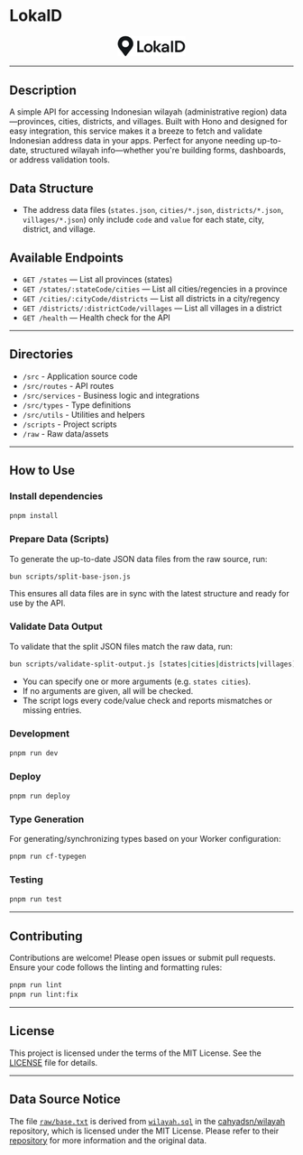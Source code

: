 # LokaID

<p align="center">
  <img src="public/images/LokaID-logo.png" alt="LokaID Logo" width="120" />
</p>

---

## Description

A simple API for accessing Indonesian wilayah (administrative region) data—provinces, cities, districts, and villages. Built with Hono and designed for easy integration, this service makes it a breeze to fetch and validate Indonesian address data in your apps. Perfect for anyone needing up-to-date, structured wilayah info—whether you're building forms, dashboards, or address validation tools.

## Data Structure

- The address data files (`states.json`, `cities/*.json`, `districts/*.json`, `villages/*.json`) only include `code` and `value` for each state, city, district, and village.

## Available Endpoints

- `GET /states` — List all provinces (states)
- `GET /states/:stateCode/cities` — List all cities/regencies in a province
- `GET /cities/:cityCode/districts` — List all districts in a city/regency
- `GET /districts/:districtCode/villages` — List all villages in a district
- `GET /health` — Health check for the API

---

## Directories

- `/src` - Application source code
- `/src/routes` - API routes
- `/src/services` - Business logic and integrations
- `/src/types` - Type definitions
- `/src/utils` - Utilities and helpers
- `/scripts` - Project scripts
- `/raw` - Raw data/assets

---

## How to Use

### Install dependencies

```sh
pnpm install
```

### Prepare Data (Scripts)

To generate the up-to-date JSON data files from the raw source, run:

```sh
bun scripts/split-base-json.js
```

This ensures all data files are in sync with the latest structure and ready for use by the API.

### Validate Data Output

To validate that the split JSON files match the raw data, run:

```sh
bun scripts/validate-split-output.js [states|cities|districts|villages]
```

- You can specify one or more arguments (e.g. `states cities`).
- If no arguments are given, all will be checked.
- The script logs every code/value check and reports mismatches or missing entries.

### Development

```sh
pnpm run dev
```

### Deploy

```sh
pnpm run deploy
```

### Type Generation

For generating/synchronizing types based on your Worker configuration:

```sh
pnpm run cf-typegen
```

### Testing

```sh
pnpm run test
```

---

## Contributing

Contributions are welcome! Please open issues or submit pull requests. Ensure your code follows the linting and formatting rules:

```sh
pnpm run lint
pnpm run lint:fix
```

---

## License

This project is licensed under the terms of the MIT License. See the [LICENSE](./LICENSE) file for details.

---

## Data Source Notice

The file [`raw/base.txt`](./raw/base.txt) is derived from [`wilayah.sql`](https://github.com/cahyadsn/wilayah/blob/master/db/wilayah.sql) in the [cahyadsn/wilayah](https://github.com/cahyadsn/wilayah) repository, which is licensed under the MIT License. Please refer to their [repository](https://github.com/cahyadsn/wilayah) for more information and the original data.
